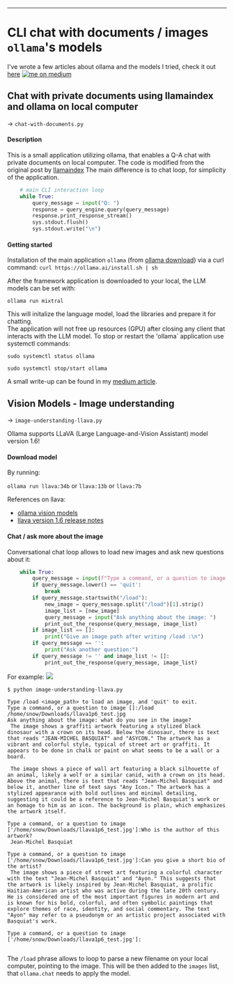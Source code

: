 ---
# CLI chat with documents / images `ollama`'s models

I've wrote a few articles about ollama and the models I tried, check it out [here](https://medium.com/@balazskocsis/list/ollama-run-llms-localy-f9f124256761) <a href="https://medium.com/@balazskocsis/list/ollama-run-llms-localy-f9f124256761" target="blank"><img align="top" src="https://img.shields.io/badge/Medium-000000?style=for-the-badge&logo=medium&logoColor=white" alt="me on medium"/></a> 

## Chat with private documents using llamaindex and ollama on local computer 

-> `chat-with-documents.py`

#### Description 
This is a small application utilizing ollama, that enables a Q-A chat with private documents on local computer. The code is 
modified from the original post by [llamaindex](https://blog.llamaindex.ai/running-mixtral-8x7-locally-with-llamaindex-e6cebeabe0ab) 
The main difference is to chat loop, for simplicity of the application.

```python
    # main CLI interaction loop
    while True:
        query_message = input("Q: ")
        response = query_engine.query(query_message)
        response.print_response_stream()
        sys.stdout.flush()
        sys.stdout.write("\n")
```

#### Getting started

Installation of the main application `ollama` (from [ollama download](https://ollama.ai/download)) via a curl command: 
`curl https://ollama.ai/install.sh | sh`

After the framework application is downloaded to your local, the LLM models can be set with:

`ollama run mixtral` 

This will initalize the language model, load the libraries and prepare it for chatting.  
The application will not free up resources (GPU) after closing any client that interacts with the LLM model. To stop or restart the 'ollama` application 
use systemctl commands:  

`sudo systemctl status ollama`

`sudo systemctl stop/start ollama`


A small write-up can be found in my [medium article](https://medium.com/@balazskocsis/chatting-with-your-documents-in-the-cli-with-ollama-and-llamaindex-13481903f7ef).


## Vision Models - Image understanding

-> `image-understanding-llava.py`

Ollama supports LLaVA (Large Language-and-Vision Assistant) model version 1.6! 

#### Download model

By running: 

`ollama run llava:34b` or `llava:13b` or `llava:7b`

References on llava: 
- [ollama vision models](https://ollama.ai/blog/vision-models)
- [llava version 1.6 release notes](https://llava-vl.github.io/blog/2024-01-30-llava-1-6/)

#### Chat / ask more about the image

Conversational chat loop allows to load new images and ask new questions about it:

```python 
    while True:
        query_message = input(f"Type a command, or a question to image {image_list}:")
        if query_message.lower() == 'quit':
            break
        if query_message.startswith("/load"):
            new_image = query_message.split("/load")[1].strip()
            image_list = [new_image]
            query_message = input("Ask anything about the image: ")
            print_out_the_response(query_message, image_list)
        if image_list == []:
            print("Give an image path after writing /load :\n")
        if query_message == '':
            print("Ask another question:")
        if query_message != '' and image_list != []:
            print_out_the_response(query_message, image_list)
```

For example: 
![](https://ollama.ai/public/blog/jmb.jpg)

```
$ python image-understanding-llava.py

Type /load <image_path> to load an image, and 'quit' to exit.
Type a command, or a question to image []:/load /home/snow/Downloads/llava1p6_test.jpg
Ask anything about the image: what do you see in the image?
 The image shows a graffiti artwork featuring a stylized black dinosaur with a crown on its head. Below the dinosaur, there is text that reads "JEAN-MICHEL BASQUIAT" and "ASYCON." The artwork has a vibrant and colorful style, typical of street art or graffiti. It appears to be done in chalk or paint on what seems to be a wall or a board. 

 The image shows a piece of wall art featuring a black silhouette of an animal, likely a wolf or a similar canid, with a crown on its head. Above the animal, there is text that reads "Jean-Michel Basquiat" and below it, another line of text says "Any Icon." The artwork has a stylized appearance with bold outlines and minimal detailing, suggesting it could be a reference to Jean-Michel Basquiat's work or an homage to him as an icon. The background is plain, which emphasizes the artwork itself. 

Type a command, or a question to image ['/home/snow/Downloads/llava1p6_test.jpg']:Who is the author of this artwork?
 Jean-Michel Basquiat 

Type a command, or a question to image ['/home/snow/Downloads/llava1p6_test.jpg']:Can you give a short bio of the artist?
 The image shows a piece of street art featuring a colorful character with the text "Jean-Michel Basquiat" and "Ayon." This suggests that the artwork is likely inspired by Jean-Michel Basquiat, a prolific Haitian-American artist who was active during the late 20th century. He is considered one of the most important figures in modern art and is known for his bold, colorful, and often symbolic paintings that explore themes of race, identity, and social commentary. The text "Ayon" may refer to a pseudonym or an artistic project associated with Basquiat's work. 

Type a command, or a question to image ['/home/snow/Downloads/llava1p6_test.jpg']:


```

The `/load` phrase allows to loop to parse a new filename on your local computer, pointing to the image. This will be then 
added to the `images` list, that `ollama.chat` needs to apply the model.

